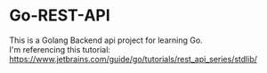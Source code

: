 # Go-REST-API

This is a Golang Backend api project for learning Go.\
I'm referencing this tutorial: https://www.jetbrains.com/guide/go/tutorials/rest_api_series/stdlib/
